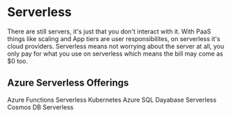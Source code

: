 # Serverless

There are still servers, it's just that you don't interact with it.
With PaaS things like scaling and App tiers are user responsibilites, on serverless it's cloud providers.
Serverless means not worrying about the server at all, you only pay for what you use on serverless which means the bill may come as $0 too.

## Azure Serverless Offerings

Azure Functions
Serverless Kubernetes
Azure SQL Dayabase Serverless
Cosmos DB Serverless
